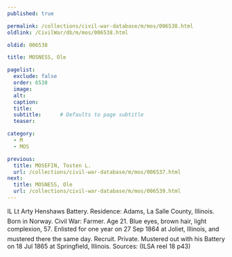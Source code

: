 ```yaml
---
published: true

permalink: /collections/civil-war-database/m/mos/006538.html
oldlink: /CivilWar/db/m/mos/006538.html

oldid: 006538

title: MOSNESS, Ole

pagelist:
  exclude: false
  order: 6538
  image: 
  alt:
  caption:
  title:
  subtitle:      # Defaults to page subtitle
  teaser:

category: 
  - M 
  - MOS

previous:
  title: MOSEFIN, Tosten L.
  url: /collections/civil-war-database/m/mos/006537.html  
next:
  title: MOSNESS, Ole
  url: /collections/civil-war-database/m/mos/006539.html   
---
```

IL Lt Arty Henshaw&#146;s Battery. Residence: Adams, La Salle County, Illinois. Born in Norway. Civil War: Farmer. Age 21. Blue eyes, brown hair, light complexion, 5&#146;7&#148;. Enlisted for one year on 27 Sep 1864 at Joliet, Illinois, and mustered there the same day. Recruit. Private. Mustered out with his Battery on 18 Jul 1865 at Springfield, Illinois. Sources: (ILSA reel 18 p43)